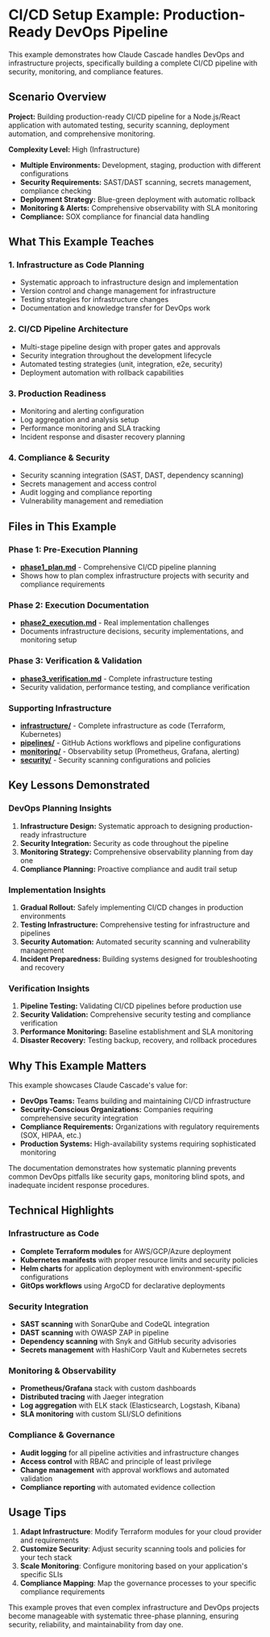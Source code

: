 # CI/CD Setup Example: Production-Ready DevOps Pipeline

This example demonstrates how Claude Cascade handles DevOps and infrastructure projects, specifically building a complete CI/CD pipeline with security, monitoring, and compliance features.

## Scenario Overview

**Project:** Building production-ready CI/CD pipeline for a Node.js/React application with automated testing, security scanning, deployment automation, and comprehensive monitoring.

**Complexity Level:** High (Infrastructure)
- **Multiple Environments:** Development, staging, production with different configurations
- **Security Requirements:** SAST/DAST scanning, secrets management, compliance checking
- **Deployment Strategy:** Blue-green deployment with automatic rollback
- **Monitoring & Alerts:** Comprehensive observability with SLA monitoring
- **Compliance:** SOX compliance for financial data handling

## What This Example Teaches

### 1. **Infrastructure as Code Planning**
- Systematic approach to infrastructure design and implementation
- Version control and change management for infrastructure
- Testing strategies for infrastructure changes
- Documentation and knowledge transfer for DevOps work

### 2. **CI/CD Pipeline Architecture**
- Multi-stage pipeline design with proper gates and approvals
- Security integration throughout the development lifecycle
- Automated testing strategies (unit, integration, e2e, security)
- Deployment automation with rollback capabilities

### 3. **Production Readiness**
- Monitoring and alerting configuration
- Log aggregation and analysis setup
- Performance monitoring and SLA tracking
- Incident response and disaster recovery planning

### 4. **Compliance & Security**
- Security scanning integration (SAST, DAST, dependency scanning)
- Secrets management and access control
- Audit logging and compliance reporting
- Vulnerability management and remediation

## Files in This Example

### Phase 1: Pre-Execution Planning
- **[phase1_plan.md](phase1_plan.md)** - Comprehensive CI/CD pipeline planning
- Shows how to plan complex infrastructure projects with security and compliance requirements

### Phase 2: Execution Documentation
- **[phase2_execution.md](phase2_execution.md)** - Real implementation challenges
- Documents infrastructure decisions, security implementations, and monitoring setup

### Phase 3: Verification & Validation
- **[phase3_verification.md](phase3_verification.md)** - Complete infrastructure testing
- Security validation, performance testing, and compliance verification

### Supporting Infrastructure
- **[infrastructure/](infrastructure/)** - Complete infrastructure as code (Terraform, Kubernetes)
- **[pipelines/](pipelines/)** - GitHub Actions workflows and pipeline configurations
- **[monitoring/](monitoring/)** - Observability setup (Prometheus, Grafana, alerting)
- **[security/](security/)** - Security scanning configurations and policies

## Key Lessons Demonstrated

### DevOps Planning Insights
1. **Infrastructure Design:** Systematic approach to designing production-ready infrastructure
2. **Security Integration:** Security as code throughout the pipeline
3. **Monitoring Strategy:** Comprehensive observability planning from day one
4. **Compliance Planning:** Proactive compliance and audit trail setup

### Implementation Insights
1. **Gradual Rollout:** Safely implementing CI/CD changes in production environments
2. **Testing Infrastructure:** Comprehensive testing for infrastructure and pipelines
3. **Security Automation:** Automated security scanning and vulnerability management
4. **Incident Preparedness:** Building systems designed for troubleshooting and recovery

### Verification Insights
1. **Pipeline Testing:** Validating CI/CD pipelines before production use
2. **Security Validation:** Comprehensive security testing and compliance verification
3. **Performance Monitoring:** Baseline establishment and SLA monitoring
4. **Disaster Recovery:** Testing backup, recovery, and rollback procedures

## Why This Example Matters

This example showcases Claude Cascade's value for:
- **DevOps Teams:** Teams building and maintaining CI/CD infrastructure
- **Security-Conscious Organizations:** Companies requiring comprehensive security integration
- **Compliance Requirements:** Organizations with regulatory requirements (SOX, HIPAA, etc.)
- **Production Systems:** High-availability systems requiring sophisticated monitoring

The documentation demonstrates how systematic planning prevents common DevOps pitfalls like security gaps, monitoring blind spots, and inadequate incident response procedures.

## Technical Highlights

### Infrastructure as Code
- **Complete Terraform modules** for AWS/GCP/Azure deployment
- **Kubernetes manifests** with proper resource limits and security policies
- **Helm charts** for application deployment with environment-specific configurations
- **GitOps workflows** using ArgoCD for declarative deployments

### Security Integration
- **SAST scanning** with SonarQube and CodeQL integration
- **DAST scanning** with OWASP ZAP in pipeline
- **Dependency scanning** with Snyk and GitHub security advisories
- **Secrets management** with HashiCorp Vault and Kubernetes secrets

### Monitoring & Observability
- **Prometheus/Grafana** stack with custom dashboards
- **Distributed tracing** with Jaeger integration
- **Log aggregation** with ELK stack (Elasticsearch, Logstash, Kibana)
- **SLA monitoring** with custom SLI/SLO definitions

### Compliance & Governance
- **Audit logging** for all pipeline activities and infrastructure changes
- **Access control** with RBAC and principle of least privilege
- **Change management** with approval workflows and automated validation
- **Compliance reporting** with automated evidence collection

## Usage Tips

1. **Adapt Infrastructure**: Modify Terraform modules for your cloud provider and requirements
2. **Customize Security**: Adjust security scanning tools and policies for your tech stack
3. **Scale Monitoring**: Configure monitoring based on your application's specific SLIs
4. **Compliance Mapping**: Map the governance processes to your specific compliance requirements

This example proves that even complex infrastructure and DevOps projects become manageable with systematic three-phase planning, ensuring security, reliability, and maintainability from day one.